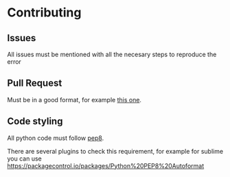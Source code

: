 # Contributing

## Issues

All issues must be mentioned with all the necesary steps to reproduce the error

## Pull Request 

Must be in a good format, for example [this one](http://jairtrejo.mx/blog/2015/01/a-proper-pull-request).

## Code styling

All python code must follow [pep8](https://www.python.org/dev/peps/pep-0008).

There are several plugins to check this requirement, for example for sublime you can
use https://packagecontrol.io/packages/Python%20PEP8%20Autoformat

